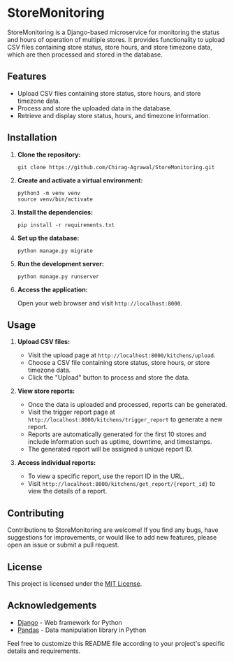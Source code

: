 
# StoreMonitoring

StoreMonitoring is a Django-based microservice for monitoring the status and hours of operation of multiple stores. It provides functionality to upload CSV files containing store status, store hours, and store timezone data, which are then processed and stored in the database.

## Features

- Upload CSV files containing store status, store hours, and store timezone data.
- Process and store the uploaded data in the database.
- Retrieve and display store status, hours, and timezone information.

## Installation

1. **Clone the repository:**

   ```
   git clone https://github.com/Chirag-Agrawal/StoreMonitoring.git
   ```

2. **Create and activate a virtual environment:**

   ```
   python3 -m venv venv
   source venv/bin/activate
   ```

3. **Install the dependencies:**

   ```
   pip install -r requirements.txt
   ```

4. **Set up the database:**

   ```
   python manage.py migrate
   ```

5. **Run the development server:**

   ```
   python manage.py runserver
   ```

6. **Access the application:**

   Open your web browser and visit `http://localhost:8000`.

## Usage

1. **Upload CSV files:**

   - Visit the upload page at `http://localhost:8000/kitchens/upload`.
   - Choose a CSV file containing store status, store hours, or store timezone data.
   - Click the "Upload" button to process and store the data.

2. **View store reports:**

   - Once the data is uploaded and processed, reports can be generated.
   - Visit the trigger report page at `http://localhost:8000/kitchens/trigger_report` to generate a new report.
   - Reports are automatically generated for the first 10 stores and include information such as uptime, downtime, and timestamps.
   - The generated report will be assigned a unique report ID.

3. **Access individual reports:**

   - To view a specific report, use the report ID in the URL.
   - Visit `http://localhost:8000/kitchens/get_report/{report_id}` to view the details of a report.

## Contributing

Contributions to StoreMonitoring are welcome! If you find any bugs, have suggestions for improvements, or would like to add new features, please open an issue or submit a pull request.

## License

This project is licensed under the [MIT License](LICENSE).

## Acknowledgements

- [Django](https://www.djangoproject.com/) - Web framework for Python
- [Pandas](https://pandas.pydata.org/) - Data manipulation library in Python

Feel free to customize this README file according to your project's specific details and requirements.